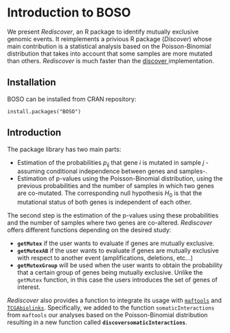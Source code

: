 # Introduction to BOSO


We present *Rediscover*, an R package to identify mutually exclusive genomic events. It reimplements a privious R package (*Discover*) whose main contribution is a statistical analysis based on the Poisson-Binomial distribution that takes into account that some samples are more mutated than others. *Rediscover* is much faster than the <a href="https://github.com/NKI-CCB/DISCOVER" target="_blank"> discover </a> implementation.

## Installation
BOSO can be installed from CRAN repository:

`install.packages("BOSO")`


## Introduction

The package library has two main parts: 

* Estimation of the probabilities $p_ {ij}$ that gene *i* is mutated in sample *j* -assuming conditional independence between genes and samples-.
* Estimation of p-values using the Poisson-Binomial distribution, using the previous probabilities and the number of samples in which two genes are co-mutated. The corresponding null hypothesis $H_0$ is that the mutational status of both genes is independent of each other. 


The second step is the estimation of the p-values using these probabilities and the number of samples where two genes are co-altered. *Rediscover* offers different functions depending on the desired study:

* **`getMutex`** if the user wants to evaluate if genes are mutually exclusive.
* **`getMutexAB`** if the user wants to evaluate if genes are mutually exclusive with respect to another event (amplifications, deletions, etc...)
* **`getMutexGroup`** will be used when the user wants to obtain the probability that a certain group of genes being mutually exclusive. Unlike the `getMutex` function, in this case the users introduces the set of genes of interest. 


*Rediscover* also provides a function to integrate its usage with <a href="https://bioconductor.org/packages/release/bioc/html/maftools.html" target="_blank"> `maftools`</a> and <a href="https://www.bioconductor.org/packages/release/bioc/html/TCGAbiolinks.html" target="_blank">`TCGAbiolinks`</a>. Specifically, we added to the function `somaticInteractions` from `maftools` our analyses based on the Poisson-Binomial distribution resulting in a new function called **`discoversomaticInteractions`**.

